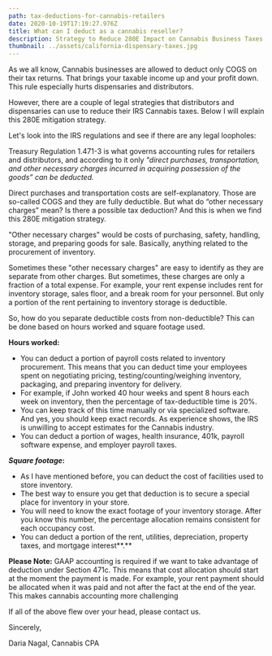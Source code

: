 ```yaml
---
path: tax-deductions-for-cannabis-retailers
date: 2020-10-19T17:19:27.976Z
title: What can I deduct as a cannabis reseller?
description: Strategy to Reduce 280E Impact on Cannabis Business Taxes
thumbnail: ../assets/california-dispensary-taxes.jpg
---
```

As we all know, Cannabis businesses are allowed to deduct only COGS on their tax returns. That brings your taxable income up and your profit down. This rule especially hurts dispensaries and distributors.

However, there are a couple of legal strategies that distributors and dispensaries can use to reduce their IRS Cannabis taxes. Below I will explain this 280E mitigation strategy. 

Let's look into the IRS regulations and see if there are any legal loopholes:

Treasury Regulation 1.471-3 is what governs accounting rules for retailers and distributors, and according to it only *"direct purchases, transportation, and other necessary charges incurred in acquiring possession of the goods” can be deducted.*

Direct purchases and transportation costs are self-explanatory. Those are so-called COGS and they are fully deductible. But what do “other necessary charges” mean? Is there a possible tax deduction? And this is when we find this 280E mitigation strategy.

"Other necessary charges" would be costs of purchasing, safety, handling, storage, and preparing goods for sale. Basically, anything related to the procurement of inventory.

Sometimes these "other necessary charges" are easy to identify as they are separate from other charges. But sometimes, these charges are only a fraction of a total expense. For example, your rent expense includes rent for inventory storage, sales floor, and a break room for your personnel. But only a portion of the rent pertaining to inventory storage is deductible.

So, how do you separate deductible costs from non-deductible? This can be done based on hours worked and square footage used.

**Hours worked:**

* You can deduct a portion of payroll costs related to inventory procurement. This means that you can deduct time your employees spent on negotiating pricing, testing/counting/weighing inventory, packaging, and preparing inventory for delivery.
* For example, if John worked 40 hour weeks and spent 8 hours each week on inventory, then the percentage of tax-deductible time is 20%.
* You can keep track of this time manually or via specialized software. And yes, you should keep exact records. As experience shows, the IRS is unwilling to accept estimates for the Cannabis industry.
* You can deduct a portion of wages, health insurance, 401k, payroll software expense, and employer payroll taxes.

***Square footage*:**

* As I have mentioned before, you can deduct the cost of facilities used to store inventory.
* The best way to ensure you get that deduction is to secure a special place for inventory in your store.
* You will need to know the exact footage of your inventory storage. After you know this number, the percentage allocation remains consistent for each occupancy cost.
* You can deduct a portion of the rent, utilities, depreciation, property taxes, and mortgage interest**.**

**Please Note:** GAAP accounting is required if we want to take advantage of deduction under Section 471c. This means that cost allocation should start at the moment the payment is made. For example, your rent payment should be allocated when it was paid and not after the fact at the end of the year. This makes cannabis accounting more challenging

If all of the above flew over your head, please contact us.

Sincerely,

Daria Nagal, Cannabis CPA